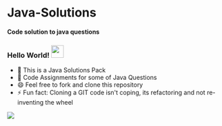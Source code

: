 # Java-Solutions
**Code solution to java questions**

### Hello World!  <img src="https://github.com/sciencepal/sciencepal/blob/master/assets/Hi.gif" width="29px">

  - 🔭 This is a Java Solutions Pack
  - 💬 Code Assignments for some of Java Questions
  - 😄 Feel free to fork and clone this repository
  - ⚡ Fun fact: Cloning a GIT code isn't coping, its refactoring and not re-inventing the wheel
  
<img src="https://img.icons8.com/color/48/000000/java-coffee-cup-logo--v2.png"/>
